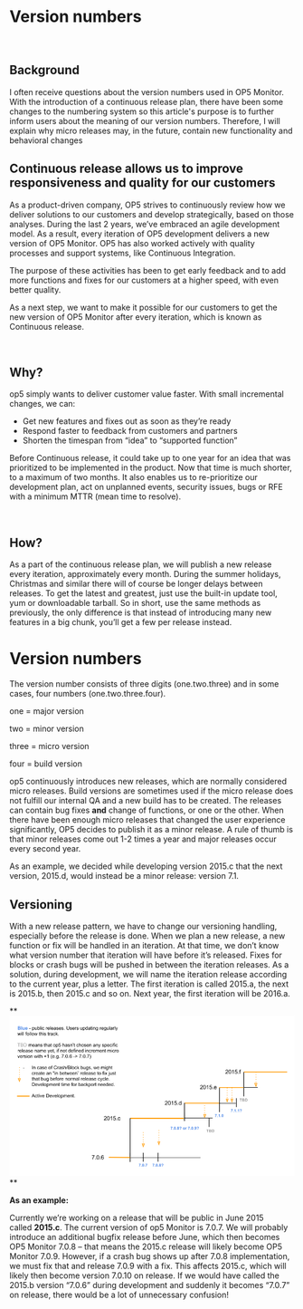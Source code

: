 # Version numbers

 

## Background

I often receive questions about the version numbers used in OP5 Monitor. With the introduction of a continuous release plan, there have been some changes to the numbering system so this article's purpose is to further inform users about the meaning of our version numbers. Therefore, I will explain why micro releases may, in the future, contain new functionality and behavioral changes

## Continuous release allows us to improve responsiveness and quality for our customers

As a product-driven company, OP5 strives to continuously review how we deliver solutions to our customers and develop strategically, based on those analyses. During the last 2 years, we’ve embraced an agile development model. As a result, every iteration of OP5 development delivers a new version of OP5 Monitor. OP5 has also worked actively with quality processes and support systems, like Continuous Integration. 

The purpose of these activities has been to get early feedback and to add more functions and fixes for our customers at a higher speed, with even better quality.

As a next step, we want to make it possible for our customers to get the new version of OP5 Monitor after every iteration, which is known as Continuous release.

 

## Why?

op5 simply wants to deliver customer value faster. With small incremental changes, we can:

-   Get new features and fixes out as soon as they’re ready
-   Respond faster to feedback from customers and partners
-   Shorten the timespan from “idea” to “supported function”

Before Continuous release, it could take up to one year for an idea that was prioritized to be implemented in the product. Now that time is much shorter, to a maximum of two months. It also enables us to re-prioritize our development plan, act on unplanned events, security issues, bugs or RFE with a minimum MTTR (mean time to resolve).

 

## How?

As a part of the continuous release plan, we will publish a new release every iteration, approximately every month. During the summer holidays, Christmas and similar there will of course be longer delays between releases. To get the latest and greatest, just use the built-in update tool, yum or downloadable tarball. So in short, use the same methods as previously, the only difference is that instead of introducing many new features in a big chunk, you’ll get a few per release instead.

# Version numbers

The version number consists of three digits (one.two.three) and in some cases, four numbers (one.two.three.four).

one = major version

two = minor version

three = micro version

four = build version

op5 continuously introduces new releases, which are normally considered micro releases. Build versions are sometimes used if the micro release does not fulfill our internal QA and a new build has to be created. The releases can contain bug fixes **and** change of functions, or one or the other. When there have been enough micro releases that changed the user experience significantly, OP5 decides to publish it as a minor release. A rule of thumb is that minor releases come out 1-2 times a year and major releases occur every second year.

As an example, we decided while developing version 2015.c that the next version, 2015.d, would instead be a minor release: version 7.1.

## Versioning

With a new release pattern, we have to change our versioning handling, especially before the release is done. When we plan a new release, a new function or fix will be handled in an iteration. At that time, we don’t know what version number that iteration will have before it’s released. Fixes for blocks or crash bugs will be pushed in between the iteration releases. As a solution, during development, we will name the iteration release according to the current year, plus a letter. The first iteration is called 2015.a, the next is 2015.b, then 2015.c and so on. Next year, the first iteration will be 2016.a. 

**![](attachments/13893810/14123041.png)
**

**As an example:**

Currently we’re working on a release that will be public in June 2015 called **2015.c**. The current version of op5 Monitor is 7.0.7. We will probably introduce an additional bugfix release before June, which then becomes OP5 Monitor 7.0.8 – that means the 2015.c release will likely become OP5 Monitor 7.0.9. However, if a crash bug shows up after 7.0.8 implementation, we must fix that and release 7.0.9 with a fix. This affects 2015.c, which will likely then become version 7.0.10 on release. If we would have called the 2015.b version “7.0.6” during development and suddenly it becomes “7.0.7” on release, there would be a lot of unnecessary confusion!

 

